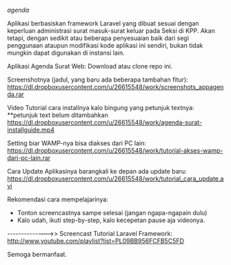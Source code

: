 *agenda*

Aplikasi berbasiskan framework Laravel yang dibuat sesuai dengan keperluan administrasi surat masuk-surat keluar pada Seksi di KPP. Akan tetapi, dengan sedikit atau beberapa penyesuaian baik dari segi penggunaan ataupun modifikasi kode aplikasi ini sendiri, bukan tidak mungkin dapat digunakan di instansi lain.

Aplikasi Agenda Surat Web:
Download atau clone repo ini.

Screenshotnya (jadul, yang baru ada beberapa tambahan fitur):
https://dl.dropboxusercontent.com/u/26615548/work/screenshots_appagenda.rar

Video Tutorial cara installnya kalo bingung yang petunjuk textnya:
**petunjuk text belum ditambahkan
https://dl.dropboxusercontent.com/u/26615548/work/agenda-surat-installguide.mp4

Setting biar WAMP-nya bisa diakses dari PC lain:
https://dl.dropboxusercontent.com/u/26615548/work/tutorial-akses-wamp-dari-pc-lain.rar

Cara Update Aplikasinya barangkali ke depan ada update baru:
https://dl.dropboxusercontent.com/u/26615548/work/tutorial_cara_update.avi

Rekomendasi cara mempelajarinya:
- Tonton screencastnya sampe selesai (jangan ngapa-ngapain dulu)
- Kalo udah, ikuti step-by-step, kalo kecepetan pause aja videonya.

-------------->>
Screencast Tutorial Laravel Framework:
http://www.youtube.com/playlist?list=PL09BB956FCFB5C5FD

Semoga bermanfaat.